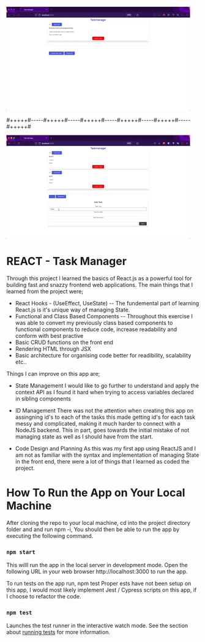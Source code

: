 

![Example 1](https://github.com/Ryanmcdermott1990/TaskManager_React/blob/main/public/Create_Edit_Delete_Task.gif)

#+++++#-----#+++++#-----#+++++#-----#+++++#-----#+++++#-----#+++++#

![Example 2](https://github.com/Ryanmcdermott1990/TaskManager_React/blob/main/public/Search_Task.gif)

# REACT - Task Manager
Through this project I learned the basics of React.js as a powerful tool for building fast and snazzy frontend web applications. 
The main things that I learned from the project were;

- React Hooks - (UseEffect, UseState) -- The fundemental part of learning React.js is it's unique way of managing State.
- Functional and Class Based Components -- Throughout this exercise I was able to convert my previously class based components to functional components to reduce code, increase readability and conform with best practive 
- Basic CRUD functions on the front end
- Rendering HTML through JSX
- Basic architecture for organising code better for readibility, scalability etc..

Things I can improve on this app are;

- State Management
I would like to go further to understand and apply the context API as I found it hard when trying to access variables declared in sibling components

- ID Management 
There was not the attention when creating this app on assingning id's to each of the tasks this made getting id's for each task messy and complicated, making it much harder to connect with a NodeJS backend. 
This in part, goes towards the initial mistake of not managing state as well as I should have from the start. 

- Code Design and Planning
As this was my first app using ReactJS and I am not as familiar with the syntax and implementation of managing State in the front end, there were a lot of things that I learned as coded the project. 

# How To Run the App on Your Local Machine
After cloning the repo to your local machine, cd into the project directory folder and and run npm -i, 
You should then be able to run the app by executing the following command. 
### `npm start`
This willl run the app in the local server in development mode.
Open the following URL in your web browser http://localhost:3000 to run the app.


To run tests on the app run, npm test
Proper ests have not been setup on this app, I would most likely implement Jest / Cypress scripts on this app, if I choose to refactor the code. 
### `npm test`
Launches the test runner in the interactive watch mode.
See the section about [running tests](https://facebook.github.io/create-react-app/docs/running-tests) for more information.

